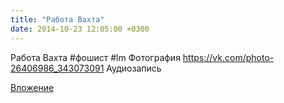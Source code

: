 ```yaml
---
title: "Работа Вахта"
date: 2014-10-23 12:05:00 +0300
---
```


Работа Вахта
#фошист #lm
Фотография
https://vk.com/photo-26406986_343073091
Аудиозапись

[Вложение](https://vk.com/photo-26406986_343073091)
